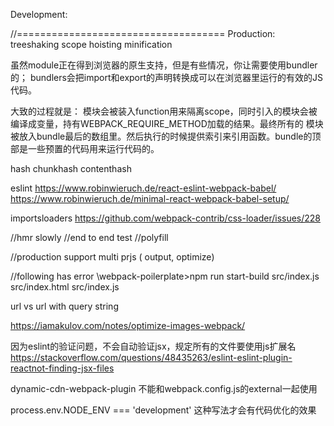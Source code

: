 Development:


//====================================
Production:
treeshaking
scope hoisting
minification

虽然module正在得到浏览器的原生支持，但是有些情况，你让需要使用bundler的；
bundlers会把import和export的声明转换成可以在浏览器里运行的有效的JS代码。

大致的过程就是：
模块会被装入function用来隔离scope，同时引入的模块会被编译成变量，持有WEBPACK_REQUIRE_METHOD加载的结果。最终所有的
模块被放入bundle最后的数组里。然后执行的时候提供索引来引用函数。bundle的顶部是一些预置的代码用来运行代码的。


hash chunkhash contenthash




eslint
https://www.robinwieruch.de/react-eslint-webpack-babel/
https://www.robinwieruch.de/minimal-react-webpack-babel-setup/




importsloaders
https://github.com/webpack-contrib/css-loader/issues/228



//hmr slowly
//end to end test
//polyfill

//production support multi prjs ( output, optimize)

//following has error
\webpack-poilerplate>npm run start-build src/index.js src/index.html src/index.js           


url vs url with query string


https://iamakulov.com/notes/optimize-images-webpack/

因为eslint的验证问题，不会自动验证jsx，规定所有的文件要使用js扩展名
https://stackoverflow.com/questions/48435263/eslint-eslint-plugin-reactnot-finding-jsx-files


dynamic-cdn-webpack-plugin 不能和webpack.config.js的external一起使用

process.env.NODE_ENV === 'development' 这种写法才会有代码优化的效果


